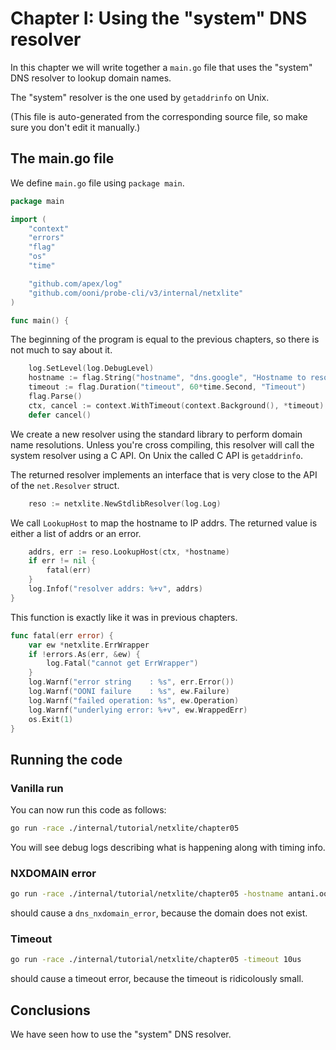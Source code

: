 
# Chapter I: Using the "system" DNS resolver

In this chapter we will write together a `main.go` file that
uses the "system" DNS resolver to lookup domain names.

The "system" resolver is the one used by `getaddrinfo` on Unix.

(This file is auto-generated from the corresponding source file,
so make sure you don't edit it manually.)

## The main.go file

We define `main.go` file using `package main`.

```Go
package main

import (
	"context"
	"errors"
	"flag"
	"os"
	"time"

	"github.com/apex/log"
	"github.com/ooni/probe-cli/v3/internal/netxlite"
)

func main() {
```

The beginning of the program is equal to the previous chapters,
so there is not much to say about it.

```Go
	log.SetLevel(log.DebugLevel)
	hostname := flag.String("hostname", "dns.google", "Hostname to resolve")
	timeout := flag.Duration("timeout", 60*time.Second, "Timeout")
	flag.Parse()
	ctx, cancel := context.WithTimeout(context.Background(), *timeout)
	defer cancel()
```

We create a new resolver using the standard library to perform
domain name resolutions. Unless you're cross compiling, this
resolver will call the system resolver using a C API. On Unix
the called C API is `getaddrinfo`.

The returned resolver implements an interface that is very
close to the API of the `net.Resolver` struct.

```Go
	reso := netxlite.NewStdlibResolver(log.Log)
```

We call `LookupHost` to map the hostname to IP addrs. The returned
value is either a list of addrs or an error.

```Go
	addrs, err := reso.LookupHost(ctx, *hostname)
	if err != nil {
		fatal(err)
	}
	log.Infof("resolver addrs: %+v", addrs)
}

```

This function is exactly like it was in previous chapters.

```Go
func fatal(err error) {
	var ew *netxlite.ErrWrapper
	if !errors.As(err, &ew) {
		log.Fatal("cannot get ErrWrapper")
	}
	log.Warnf("error string    : %s", err.Error())
	log.Warnf("OONI failure    : %s", ew.Failure)
	log.Warnf("failed operation: %s", ew.Operation)
	log.Warnf("underlying error: %+v", ew.WrappedErr)
	os.Exit(1)
}

```

## Running the code

### Vanilla run

You can now run this code as follows:

```bash
go run -race ./internal/tutorial/netxlite/chapter05
```

You will see debug logs describing what is happening along with timing info.

### NXDOMAIN error

```bash
go run -race ./internal/tutorial/netxlite/chapter05 -hostname antani.ooni.io
```

should cause a `dns_nxdomain_error`, because the domain does not exist.

### Timeout

```bash
go run -race ./internal/tutorial/netxlite/chapter05 -timeout 10us
```

should cause a timeout error, because the timeout is ridicolously small.

## Conclusions

We have seen how to use the "system" DNS resolver.
